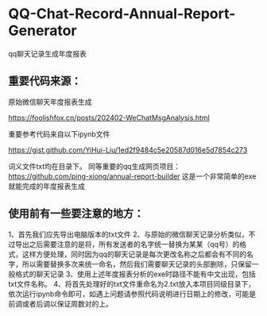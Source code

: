 # QQ-Chat-Record-Annual-Report-Generator
qq聊天记录生成年度报表
## 重要代码来源：
原始微信聊天年度报表生成


https://foolishfox.cn/posts/202402-WeChatMsgAnalysis.html


重要参考代码来自以下ipynb文件


https://gist.github.com/YiHui-Liu/1ed2f9484c5e20587d016e5d7854c273


词义文件txt均在目录下。
同等重要的qq生成网页项目：
https://github.com/ping-xiong/annual-report-builder
这是一个非常简单的exe就能完成的年度报表生成
## 使用前有一些要注意的地方：
1、首先我们应先导出电脑版本的txt文件
2、与原始的微信聊天记录分析类似，不过导出之后需要注意的是将，所有发送者的名字统一替换为某某（qq号）的格式，这样方便处理，同时因为qq的聊天记录是每次更改名称之后都会有不同的名字，所以需要替换多次来统一命名，然后我们需要聊天记录的头部删除，只保留一般格式的聊天记录
3、使用上述年度报表分析的exe时路径不能有中文出现，包括txt文件名称。
4、将首先处理好的txt文件重命名为2.txt放入本项目同级目录下，依次运行ipynb命令即可，如遇上问题请参照代码说明进行日期上的修改，可能是前调或者后调以保证周数对的上。
